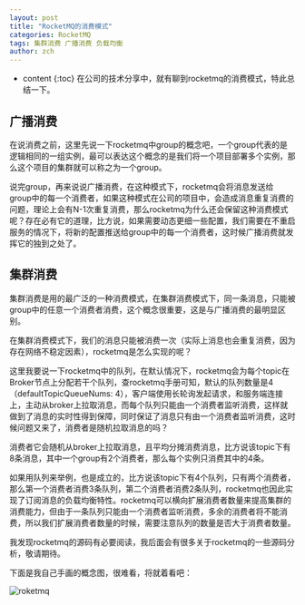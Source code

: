 ```yaml
---
layout: post
title: "RocketMQ的消费模式"
categories: RocketMQ
tags: 集群消费 广播消费 负载均衡
author: zch
---
```


* content
{:toc}
在公司的技术分享中，就有聊到rocketmq的消费模式，特此总结一下。









## 广播消费

在说消费之前，这里先说一下rocketmq中group的概念吧，一个group代表的是逻辑相同的一组实例，最可以表达这个概念的是我们将一个项目部署多个实例，那么这个项目的集群就可以称之为一个group。

说完group，再来说说广播消费，在这种模式下，rocketmq会将消息发送给group中的每一个消费者，如果这种模式在公司的项目中，会造成消息重复消费的问题，理论上会有N-1次重复消费，那么rocketmq为什么还会保留这种消费模式呢？存在必有它的道理，比方说，如果需要动态更细一些配置，我们需要在不重启服务的情况下，将新的配置推送给group中的每一个消费者，这时候广播消费就发挥它的独到之处了。



## 集群消费

集群消费是用的最广泛的一种消费模式，在集群消费模式下，同一条消息，只能被group中的任意一个消费者消费，这个概念很重要，这是与广播消费的最明显区别。

在集群消费模式下，我们的消息只能被消费一次（实际上消息也会重复消费，因为存在网络不稳定因素），rocketmq是怎么实现的呢？

这里我要说一下rocketmq中的队列，在默认情况下，rocketmq会为每个topic在Broker节点上分配若干个队列，查rocketmq手册可知，默认的队列数量是4 （defaultTopicQueueNums: 4），客户端使用长轮询发起请求，和服务端连接上，主动从broker上拉取消息，而每个队列只能由一个消费者监听消费，这样就做到了消息的实时性得到保障，同时保证了消息只有由一个消费者监听消费，这时候问题又来了，消费者是随机拉取消息的吗？

消费者它会随机从broker上拉取消息，且平均分摊消费消息，比方说该topic下有8条消息，其中一个group有2个消费者，那么每个实例只消费其中的4条。

如果用队列来举例，也是成立的，比方说该topic下有4个队列，只有两个消费者，那么第一个消费者消费3条队列，第二个消费者消费2条队列，rocketmq也因此实现了订阅消息的负载均衡特性。rocketmq可以横向扩展消费者数量来提高集群的消费能力，但由于一条队列只能由一个消费者监听消费，多余的消费者将不能消费，所以我们扩展消费者数量的时候，需要注意队列的数量是否大于消费者数量。

我发现rocketmq的源码有必要阅读，我后面会有很多关于rocketmq的一些源码分析，敬请期待。

下面是我自己手画的概念图，很难看，将就着看吧：

![roketmq](https://gitee.com/objcoding/md-picture/raw/master/img/rocketmq.jpg)







